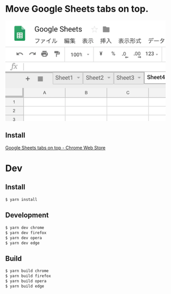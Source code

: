 # Move Google Sheets tabs on top.

![](./promo/Screenshot_1280x800.png)

## Install

[Google Sheets tabs on top - Chrome Web Store](https://chrome.google.com/webstore/detail/sheets-tabs-on-top/lbhlhhckfpdpafckdiklcbamkmogjdjc)

# Dev
## Install
```
$ yarn install
```

## Development
```
$ yarn dev chrome
$ yarn dev firefox
$ yarn dev opera
$ yarn dev edge
```

## Build
```
$ yarn build chrome
$ yarn build firefox
$ yarn build opera
$ yarn build edge
```